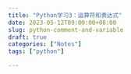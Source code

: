 ```yaml
---
title: "Python学习3：运算符和表达式"
date: 2023-05-12T09:00:00+08:00
slug: python-comment-and-variable
draft: true
categories: ["Notes"]
tags: ["python"]

---
```


